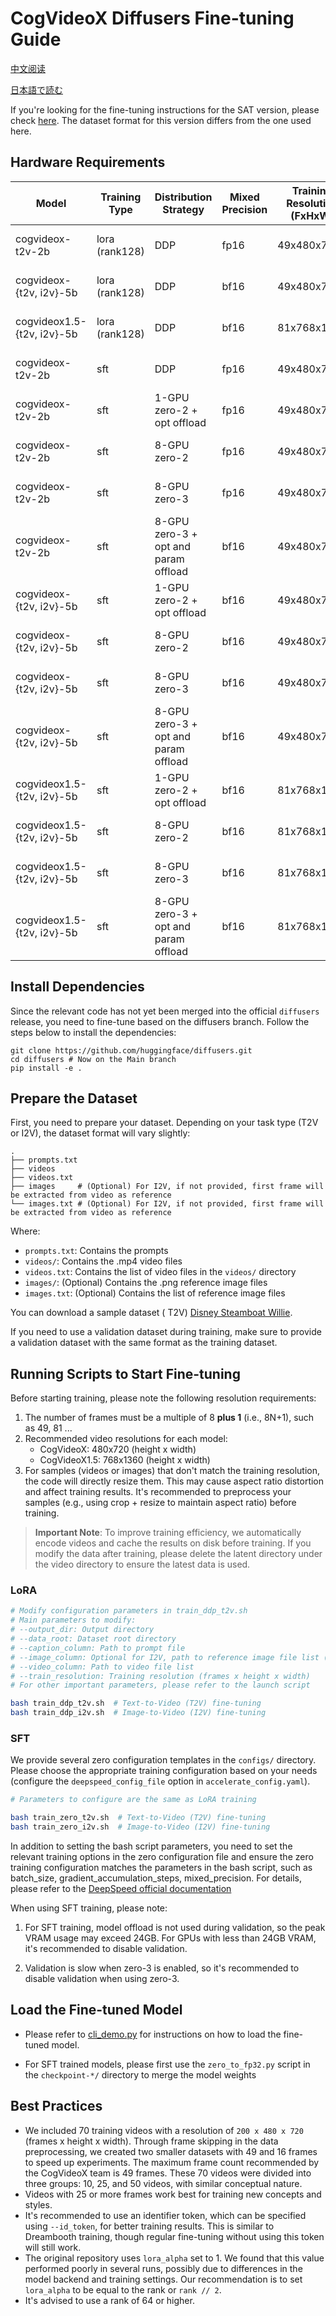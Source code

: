 # CogVideoX Diffusers Fine-tuning Guide

[中文阅读](./README_zh.md)

[日本語で読む](./README_ja.md)

If you're looking for the fine-tuning instructions for the SAT version, please check [here](../sat/README_zh.md). The
dataset format for this version differs from the one used here.

## Hardware Requirements

| Model                      | Training Type  | Distribution Strategy                | Mixed Precision | Training Resolution (FxHxW) | Hardware Requirements   |
|----------------------------|----------------|--------------------------------------|-----------------|-----------------------------|-------------------------|
| cogvideox-t2v-2b           | lora (rank128) | DDP                                  | fp16            | 49x480x720                  | 16GB VRAM (NVIDIA 4080) |
| cogvideox-{t2v, i2v}-5b    | lora (rank128) | DDP                                  | bf16            | 49x480x720                  | 24GB VRAM (NVIDIA 4090) |
| cogvideox1.5-{t2v, i2v}-5b | lora (rank128) | DDP                                  | bf16            | 81x768x1360                 | 35GB VRAM (NVIDIA A100) |
| cogvideox-t2v-2b           | sft            | DDP                                  | fp16            | 49x480x720                  | 36GB VRAM (NVIDIA A100) |
| cogvideox-t2v-2b           | sft            | 1-GPU zero-2 + opt offload           | fp16            | 49x480x720                  | 17GB VRAM (NVIDIA 4090) |
| cogvideox-t2v-2b           | sft            | 8-GPU zero-2                         | fp16            | 49x480x720                  | 17GB VRAM (NVIDIA 4090) |
| cogvideox-t2v-2b           | sft            | 8-GPU zero-3                         | fp16            | 49x480x720                  | 19GB VRAM (NVIDIA 4090) |
| cogvideox-t2v-2b           | sft            | 8-GPU zero-3 + opt and param offload | bf16            | 49x480x720                  | 14GB VRAM (NVIDIA 4080) |
| cogvideox-{t2v, i2v}-5b    | sft            | 1-GPU zero-2 + opt offload           | bf16            | 49x480x720                  | 42GB VRAM (NVIDIA A100) |
| cogvideox-{t2v, i2v}-5b    | sft            | 8-GPU zero-2                         | bf16            | 49x480x720                  | 42GB VRAM (NVIDIA 4090) |
| cogvideox-{t2v, i2v}-5b    | sft            | 8-GPU zero-3                         | bf16            | 49x480x720                  | 43GB VRAM (NVIDIA 4090) |
| cogvideox-{t2v, i2v}-5b    | sft            | 8-GPU zero-3 + opt and param offload | bf16            | 49x480x720                  | 28GB VRAM (NVIDIA 5090) |
| cogvideox1.5-{t2v, i2v}-5b | sft            | 1-GPU zero-2 + opt offload           | bf16            | 81x768x1360                 | 56GB VRAM (NVIDIA A100) |
| cogvideox1.5-{t2v, i2v}-5b | sft            | 8-GPU zero-2                         | bf16            | 81x768x1360                 | 55GB VRAM (NVIDIA A100) |
| cogvideox1.5-{t2v, i2v}-5b | sft            | 8-GPU zero-3                         | bf16            | 81x768x1360                 | 55GB VRAM (NVIDIA A100) |
| cogvideox1.5-{t2v, i2v}-5b | sft            | 8-GPU zero-3 + opt and param offload | bf16            | 81x768x1360                 | 40GB VRAM (NVIDIA A100) |

## Install Dependencies

Since the relevant code has not yet been merged into the official `diffusers` release, you need to fine-tune based on
the diffusers branch. Follow the steps below to install the dependencies:

```shell
git clone https://github.com/huggingface/diffusers.git
cd diffusers # Now on the Main branch
pip install -e .
```

## Prepare the Dataset

First, you need to prepare your dataset. Depending on your task type (T2V or I2V), the dataset format will vary
slightly:

```
.
├── prompts.txt
├── videos
├── videos.txt
├── images     # (Optional) For I2V, if not provided, first frame will be extracted from video as reference
└── images.txt # (Optional) For I2V, if not provided, first frame will be extracted from video as reference
```

Where:

- `prompts.txt`: Contains the prompts
- `videos/`: Contains the .mp4 video files
- `videos.txt`: Contains the list of video files in the `videos/` directory
- `images/`: (Optional) Contains the .png reference image files
- `images.txt`: (Optional) Contains the list of reference image files

You can download a sample dataset (
T2V) [Disney Steamboat Willie](https://huggingface.co/datasets/Wild-Heart/Disney-VideoGeneration-Dataset).

If you need to use a validation dataset during training, make sure to provide a validation dataset with the same format
as the training dataset.

## Running Scripts to Start Fine-tuning

Before starting training, please note the following resolution requirements:

1. The number of frames must be a multiple of 8 **plus 1** (i.e., 8N+1), such as 49, 81 ...
2. Recommended video resolutions for each model:
    - CogVideoX: 480x720 (height x width)
    - CogVideoX1.5: 768x1360 (height x width)
3. For samples (videos or images) that don't match the training resolution, the code will directly resize them. This may
   cause aspect ratio distortion and affect training results. It's recommended to preprocess your samples (e.g., using
   crop + resize to maintain aspect ratio) before training.

> **Important Note**: To improve training efficiency, we automatically encode videos and cache the results on disk
> before training. If you modify the data after training, please delete the latent directory under the video directory to
> ensure the latest data is used.

### LoRA

```bash
# Modify configuration parameters in train_ddp_t2v.sh
# Main parameters to modify:
# --output_dir: Output directory
# --data_root: Dataset root directory
# --caption_column: Path to prompt file
# --image_column: Optional for I2V, path to reference image file list (remove this parameter to use the first frame of video as image condition)
# --video_column: Path to video file list
# --train_resolution: Training resolution (frames x height x width)
# For other important parameters, please refer to the launch script

bash train_ddp_t2v.sh  # Text-to-Video (T2V) fine-tuning
bash train_ddp_i2v.sh  # Image-to-Video (I2V) fine-tuning
```

### SFT

We provide several zero configuration templates in the `configs/` directory. Please choose the appropriate training
configuration based on your needs (configure the `deepspeed_config_file` option in `accelerate_config.yaml`).

```bash
# Parameters to configure are the same as LoRA training

bash train_zero_t2v.sh  # Text-to-Video (T2V) fine-tuning
bash train_zero_i2v.sh  # Image-to-Video (I2V) fine-tuning
```

In addition to setting the bash script parameters, you need to set the relevant training options in the zero
configuration file and ensure the zero training configuration matches the parameters in the bash script, such as
batch_size, gradient_accumulation_steps, mixed_precision. For details, please refer to
the [DeepSpeed official documentation](https://www.deepspeed.ai/docs/config-json/)

When using SFT training, please note:

1. For SFT training, model offload is not used during validation, so the peak VRAM usage may exceed 24GB. For GPUs with
   less than 24GB VRAM, it's recommended to disable validation.

2. Validation is slow when zero-3 is enabled, so it's recommended to disable validation when using zero-3.

## Load the Fine-tuned Model

+ Please refer to [cli_demo.py](../inference/cli_demo.py) for instructions on how to load the fine-tuned model.

+ For SFT trained models, please first use the `zero_to_fp32.py` script in the `checkpoint-*/` directory to merge the
  model weights

## Best Practices

+ We included 70 training videos with a resolution of `200 x 480 x 720` (frames x height x width). Through frame
  skipping in the data preprocessing, we created two smaller datasets with 49 and 16 frames to speed up experiments. The
  maximum frame count recommended by the CogVideoX team is 49 frames. These 70 videos were divided into three groups:
  10, 25, and 50 videos, with similar conceptual nature.
+ Videos with 25 or more frames work best for training new concepts and styles.
+ It's recommended to use an identifier token, which can be specified using `--id_token`, for better training results.
  This is similar to Dreambooth training, though regular fine-tuning without using this token will still work.
+ The original repository uses `lora_alpha` set to 1. We found that this value performed poorly in several runs,
  possibly due to differences in the model backend and training settings. Our recommendation is to set `lora_alpha` to
  be equal to the rank or `rank // 2`.
+ It's advised to use a rank of 64 or higher.